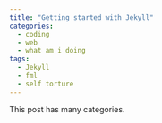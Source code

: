 ```yaml
---
title: "Getting started with Jekyll"
categories:
  - coding
  - web
  - what am i doing
tags:
  - Jekyll
  - fml
  - self torture
---
```


This post has many categories.
